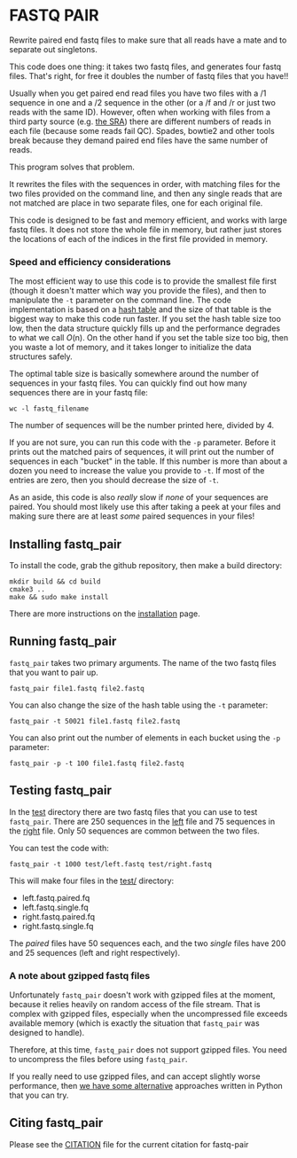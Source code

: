 # FASTQ PAIR

Rewrite paired end fastq files to make sure that all reads have a mate and to separate out singletons.

This code does one thing: it takes two fastq files, and generates four fastq files. That's right, for free it doubles
the number of fastq files that you have!!

Usually when you get paired end read files you have two files with a /1 sequence in one and a /2 sequence in the other
(or a /f and /r or just two reads with the same ID).  However, often when working with files from a third party source
(e.g. [the SRA](http://edwards.sdsu.edu/research/sra/)) there are different numbers of reads in each file (because some
reads fail QC). Spades, bowtie2 and other tools break because they demand paired end files have the same number of reads.

This program solves that problem.

It rewrites the files with the sequences in order, with matching files for the two files provided on the command line,
and then any single reads that are not matched are place in two separate files, one for each original file.

This code is designed to be fast and memory efficient, and works with large fastq files. It does not store the whole
file in memory, but rather just stores the locations of each of the indices in the first file provided in memory.

### Speed and efficiency considerations

The most efficient way to use this code is to provide the smallest file first (though it doesn't matter which way you
provide the files), and then to manipulate the `-t` parameter on the command line. The code implementation is based
on a [hash table](https://en.wikipedia.org/wiki/Hash_table) and the size of that table is the biggest way to make this
code run faster. If you set the hash table size too low, then the data structure quickly fills up and the performance
degrades to what we call _O_(n). On the other hand if you  set the table size too big, then you waste a lot of memory,
and it takes longer to initialize the data structures safely.

The optimal table size is basically somewhere around the number of sequences in your fastq files. You can quickly find
out how many sequences there are in your fastq file:

```
wc -l fastq_filename
```
The number of sequences will be the number printed here, divided by 4.

If you are not sure, you can run this code with the `-p` parameter. Before it prints out the matched pairs of sequences,
it will print out the number of sequences in each "bucket" in the table. If this number is more than about a dozen you
need to increase the value you provide to `-t`. If most of the entries are zero, then you should decrease the size of
`-t`.

As an aside, this code is also _really_ slow if _none_ of your sequences are paired. You should most likely use this
after taking a peek at your files and making sure there are at least _some_ paired sequences in your files!

## Installing fastq_pair

To install the code, grab the github repository, then make a build directory:
```$xslt
mkdir build && cd build
cmake3 ..
make && sudo make install
```
There are more instructions on the [installation](INSTALLATION.md) page.

## Running fastq_pair

`fastq_pair` takes two primary arguments. The name of the two fastq files that you want to pair up.

```$xslt
fastq_pair file1.fastq file2.fastq
```

You can also change the size of the hash table using the `-t` parameter:

```$xslt
fastq_pair -t 50021 file1.fastq file2.fastq
```

You can also print out the number of elements in each bucket using the `-p` parameter:

```$xslt
fastq_pair -p -t 100 file1.fastq file2.fastq
```


## Testing fastq_pair

In the [test](test/) directory there are two fastq files that you can use to test `fastq_pair`. There are 250 sequences
in the [left](test/left.fastq) file and 75 sequences in the [right](test/right.fastq) file. Only 50 sequences are common
between the two files.

You can test the code with:

```$xslt
fastq_pair -t 1000 test/left.fastq test/right.fastq
```

This will make four files in the [test/](test) directory:
- left.fastq.paired.fq
- left.fastq.single.fq
- right.fastq.paired.fq
- right.fastq.single.fq

The _paired_ files have 50 sequences each, and the two _single_ files have 200 and 25 sequences (left and right respectively).

### A note about gzipped fastq files

Unfortunately `fastq_pair` doesn't work with gzipped files at the moment, because it relies heavily on random access of
the file stream. That is complex with gzipped files, especially when the uncompressed file exceeds available memory
(which is exactly the situation that `fastq_pair` was designed to handle).

Therefore, at this time, `fastq_pair` does not support gzipped files. You need to uncompress the files before using
`fastq_pair`.

If you really need to use gzipped files, and can accept slightly worse performance, then
[we have some alternative](https://edwards.sdsu.edu/research/sorting-and-paring-fastq-files/) approaches
written in Python that you can try.

## Citing fastq_pair

Please see the [CITATION](CITATION.md) file for the current citation for fastq-pair

